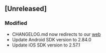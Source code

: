 ## [Unreleased]

### Modified

- CHANGELOG.md now redirects to our [web](https://situm.com/docs/cordova-sdk-changelog/)
- Update Android SDK version to 2.84.0
- Update iOS SDK version to 2.57.1
